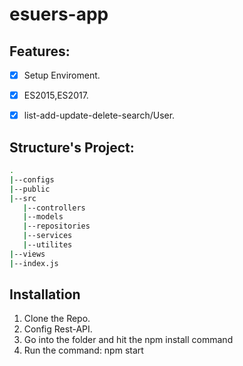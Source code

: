 # esuers-app

## Features:
- [x] Setup Enviroment.
- [x] ES2015,ES2017.
- [x] list-add-update-delete-search/User.


## Structure's Project:
```bash
.
|--configs
|--public
|--src
   |--controllers
   |--models
   |--repositories
   |--services
   |--utilites
|--views
|--index.js
```

## Installation
1. Clone the Repo.
2. Config Rest-API.
3. Go into the folder and hit the npm install command
4. Run the command: npm start